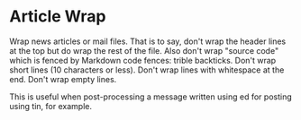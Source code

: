# Article Wrap
Wrap news articles or mail files. That is to say, don't wrap the header lines at
the top but do wrap the rest of the file. Also don't wrap "source code" which is
fenced by Markdown code fences: trible backticks. Don't wrap short lines (10
characters or less). Don't wrap lines with whitespace at the end. Don't wrap
empty lines.

This is useful when post-processing a message written using ed for posting using
tin, for example.
